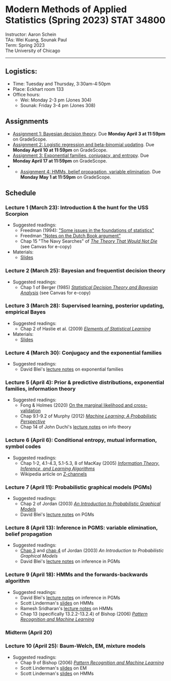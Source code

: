 

# Modern Methods of Applied Statistics (Spring 2023) STAT 34800
Instructor: Aaron Schein <br>
TAs: Wei Kuang, Sounak Paul <br>
Term: Spring 2023 <br>
The University of Chicago

---

## Logistics:
- Time: Tuesday and Thursday, 3:30am-4:50pm
- Place: Eckhart room 133
- Office hours: 
    - Wei: Monday 2-3 pm (Jones 304)
    - Sounak: Friday 3-4 pm (Jones 308)

## Assignments
- [Assignment 1: Bayesian decision theory](https://github.com/aschein/stat_348/blob/main/assignments/hw1/hw1.ipynb). Due **Monday April 3 at 11:59pm** on GradeScope. 
- [Assignment 2: Logistic regression and beta-binomial updating](https://github.com/aschein/stat_348/blob/main/assignments/hw2/hw2.ipynb). Due **Monday April 10 at 11:59pm** on GradeScope. 
- [Assignment 3: Exponential families, conjugacy, and entropy](https://github.com/aschein/stat_348/blob/main/assignments/hw3/hw3.pdf). Due **Monday April 17 at 11:59pm** on GradeScope. 
- - [Assignment 4: HMMs, belief propagation, variable elimination](https://github.com/aschein/stat_348/blob/main/assignments/hw4/hw4.pdf). Due **Monday May 1 at 11:59pm** on GradeScope. 

## Schedule

### Lecture 1 (March 23): Introduction & the hunt for the USS Scorpion
- Suggested readings:
  - Freedman (1994): ["Some issues in the foundations of statistics"](https://github.com/aschein/stat_348/blob/main/materials/Freedman1994.pdf)
  - Freedman ["Notes on the Dutch Book argument"](https://www.stat.berkeley.edu/~freedman/dutchdef.pdf)
  - Chap 15 "The Navy Searches" of [_The Theory That Would Not Die_](https://yalebooks.yale.edu/book/9780300188226/the-theory-that-would-not-die/) (see Canvas for e-copy)
- Materials:
  - [Slides](https://github.com/aschein/stat_348/blob/main/materials/1_intro_and_motivations.pdf)

### Lecture 2 (March 25): Bayesian and frequentist decision theory
- Suggested readings:
   - Chap 1 of Berger (1985) [_Statistical Decision Theory and Bayesian Analysis_](https://link.springer.com/book/10.1007/978-1-4757-4286-2) (see Canvas for e-copy)

### Lecture 3 (March 28): Supervised learning, posterior updating, empirical Bayes
- Suggested readings:
    - Chap 2 of Hastie et al. (2009) [_Elements of Statistical Learning_](https://hastie.su.domains/ElemStatLearn/)
- Materials:
    - [Slides](https://github.com/aschein/stat_348/blob/main/materials/3_logreg_and_beta_binomial.pdf)

### Lecture 4 (March 30): Conjugacy and the exponential families
- Suggested readings:
    - David Blei's [lecture notes](http://www.cs.columbia.edu/~blei/fogm/2015F/notes/exponential-family.pdf) on exponential families
   
### Lecture 5 (April 4): Prior & predictive distributions, exponential families, information theory
- Suggested readings:
    - Fong & Holmes (2020) [On the marginal likelihood and cross-validation](https://github.com/aschein/stat_348/blob/main/materials/FongHolmes2020.pdf)
    - Chap 9.1-9.2 of Murphy (2012) [_Machine Learning: A Probabilistic Perspective_](http://noiselab.ucsd.edu/ECE228/Murphy_Machine_Learning.pdf)
    - Chap 14 of John Duchi's [lecture notes](https://anilkeshwani.github.io/files/John-Duchi-Statistics-311-Electrical-Engineering-377.pdf) on info theory

### Lecture 6 (April 6): Conditional entropy, mutual information, symbol codes
- Suggested readings:
    - Chap 1-2, 4.1-4.3, 5.1-5.3, 8 of MacKay (2005) [_Information Theory, Inference, and Learning Algorithms_](http://www.inference.org.uk/itprnn/book.pdf) 
    - Wikipedia article on [Z-channels](https://en.wikipedia.org/wiki/Z-channel_(information_theory))

### Lecture 7 (April 11): Probabilistic graphical models (PGMs)
- Suggested readings:
    - Chap 2 of Jordan (2003) [_An Introduction to Probabilistic Graphical Models_](https://people.cs.pitt.edu/~milos/courses/cs3750-Spring2020/Readings/Graphical_models/chapter2.pdf)
    - David Blei's [lecture notes](http://www.cs.columbia.edu/~blei/fogm/2016F/doc/graphical-models.pdf) on PGMs

### Lecture 8 (April 13): Inference in PGMS: variable elimination, belief propagation
- Suggested readings:
    - [Chap 3](https://people.cs.pitt.edu/~milos/courses/cs3750-Spring2020/Readings/Graphical_models/chapter3.pdf) and [chap 4](https://people.cs.pitt.edu/~milos/courses/cs3750-Spring2020/Readings/Graphical_models/chapter4.pdf) of Jordan (2003) _An Introduction to Probabilistic Graphical Models_
    - David Blei's [lecture notes](http://www.cs.columbia.edu/~blei/fogm/2016F/doc/inference.pdf) on inference in PGMs
   
### Lecture 9 (April 18): HMMs and the forwards-backwards algorithm
- Suggested readings:
    - David Blei's [lecture notes](http://www.cs.columbia.edu/~blei/fogm/2016F/doc/inference.pdf) on inference in PGMs
    - Scott Linderman's [slides](https://github.com/slinderman/stats305c/blob/spring2023/slides/lecture13_hmms.pdf) on HMMs
    - Ramesh Sridharan's [lecture notes](https://people.csail.mit.edu/rameshvs/content/hmms.pdf) on HMMs
    - Chap 13 (specifically 13.2.2-13.2.4) of Bishop (2006) [_Pattern Recognition and Machine Learning_](https://www.microsoft.com/en-us/research/uploads/prod/2006/01/Bishop-Pattern-Recognition-and-Machine-Learning-2006.pdf)

### Midterm (April 20)

### Lecture 10 (April 25): Baum-Welch, EM, mixture models
- Suggested readings:
    - Chap 9 of Bishop (2006) [_Pattern Recognition and Machine Learning_](https://www.microsoft.com/en-us/research/uploads/prod/2006/01/Bishop-Pattern-Recognition-and-Machine-Learning-2006.pdf)
    - Scott Linderman's [slides](https://github.com/slinderman/stats305c/blob/spring2023/slides/lecture08-em.pdf) on EM
    - Scott Linderman's [slides](https://github.com/slinderman/stats305c/blob/spring2023/slides/lecture13_hmms.pdf) on HMMs
    


